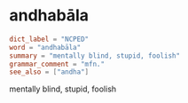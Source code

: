 # andhabāla

``` toml
dict_label = "NCPED"
word = "andhabāla"
summary = "mentally blind, stupid, foolish"
grammar_comment = "mfn."
see_also = ["andha"]
```

mentally blind, stupid, foolish

